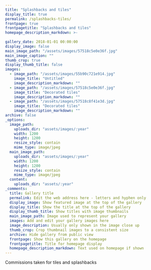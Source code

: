 ```yaml
---
title: "Splashbacks and tiles"
display_title: true
permalink: /splashbacks-tiles/
frontpage: true
frontpagetitle: "Splashbacks and tiles"
homepage_description_markdown: >-
  
gallery_date: 2018-01-01 00:00:00
display_image: false
main_image_path: "/assets/images/57518c5e0e36f.jpg"
main_image_caption: ""
thumb_crop: true
display_thumb_title: false
images:
  - image_path: "/assets/images/55b90c721e914.jpg"
    image_title: "Untitled"
    image_description_markdown: ""
  - image_path: "/assets/images/57518c5e0e36f.jpg"
    image_title: "Decorated tiles"
    image_description_markdown: ""
  - image_path: "/assets/images/57518c8f41e3d.jpg"
    image_title: "Decorated tiles"
    image_description_markdown: ""
archive: false
_options:
  image_path:
    uploads_dir: "assets/images/:year"
    width: 1200
    height: 1200
    resize_style: contain
    mime_type: image/jpeg
  main_image_path:
    uploads_dir: "assets/images/:year"
    width: 1200
    height: 1200
    resize_style: contain
    mime_type: image/jpeg
  content:
    uploads_dir: "assets/:year"
_comments:
  title: Gallery title
  permalink: Edit the web address here - letters and hyphen only
  display_image: Show featured image at the top of the gallery
  display_title: Show the title at the top of the gallery
  display_thumb_title: Show titles with image thumbnails 
  main_image_path: Image used to represent your gallery
  images: Add and edit your gallery images here
  image_description: Usually only shown in the image close up
  thumb_crop: Crop thumbnail images to a consistent size
  archive: Hide gallery from public view
  frontpage: Show this gallery on the homepage
  frontpagetitle: Title for homepage display
  homepage_description_markdown: Text used on homepage if shown
---
```

Commissions taken for tiles and splashbacks